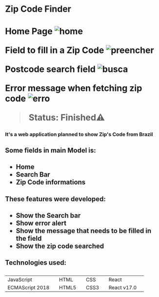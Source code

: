 <h1> Zip Code Finder <h1/> 

Home Page
![home](https://user-images.githubusercontent.com/85200731/178175739-75064d2f-2c3e-4685-a474-3572d4ef02c1.png) 

Field to fill in a Zip Code
![preencher](https://user-images.githubusercontent.com/85200731/178175753-374b08b0-657c-4e93-94a6-f9881483f26b.png) 

Postcode search field
![busca](https://user-images.githubusercontent.com/85200731/178175769-3e37a390-5d7a-470e-a325-d029f159714d.png) 

Error message when fetching zip code
![erro](https://user-images.githubusercontent.com/85200731/178175781-6e1a9cdc-1f4e-45d9-a8f6-f9688171fd56.png)

> Status: Finished⚠️

<h3> It's a web application planned to show Zip's Code from Brazil <h3/> 

<h2> Some fields in main Model is:  <h2/> 

+ Home
+ Search Bar
+ Zip Code informations 

<h2> These features were developed: <h2/> 

- Show the Search bar 
- Show error alert
- Show the message that needs to be filled in the field 
- Show the zip code searched

<h2> Technologies used: <h2/> 
<table> 
  <tr> 
    <td> 
      JavaScript
    <td/> 
    <td> 
      HTML
    <td/> 
    <td> 
      CSS
    <td/>
    <td>
      React
    <td/>
  <tr/>
  <tr> 
    <td> 
      ECMAScript 2018
    <td/> 
    <td> 
      HTML5
    <td/> 
    <td> 
      CSS3
    <td/>
    <td> 
      React v17.0
    <td/>
  <tr/>
<table/>
